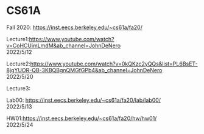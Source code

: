 # CS61A
Fall 2020: https://inst.eecs.berkeley.edu/~cs61a/fa20/  

Lecture1:https://www.youtube.com/watch?v=CoHCUimLmdM&ab_channel=JohnDeNero  
2022/5/12  

Lecture2:https://www.youtube.com/watch?v=0kQKzc2yQQs&list=PL6BsET-8jgYUOR-QB-3KBQBgnQMGfGPb4&ab_channel=JohnDeNero  
2022/5/20  

Lecture3:  

Lab00: https://inst.eecs.berkeley.edu/~cs61a/fa20/lab/lab00/  
2022/5/13  

HW01:https://inst.eecs.berkeley.edu/~cs61a/fa20/hw/hw01/  
2022/5/24  
